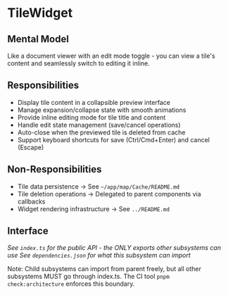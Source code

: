# TileWidget

## Mental Model
Like a document viewer with an edit mode toggle - you can view a tile's content and seamlessly switch to editing it inline.

## Responsibilities
- Display tile content in a collapsible preview interface
- Manage expansion/collapse state with smooth animations
- Provide inline editing mode for tile title and content
- Handle edit state management (save/cancel operations)
- Auto-close when the previewed tile is deleted from cache
- Support keyboard shortcuts for save (Ctrl/Cmd+Enter) and cancel (Escape)

## Non-Responsibilities
- Tile data persistence → See `~/app/map/Cache/README.md`
- Tile deletion operations → Delegated to parent components via callbacks
- Widget rendering infrastructure → See `../README.md`

## Interface
*See `index.ts` for the public API - the ONLY exports other subsystems can use*
*See `dependencies.json` for what this subsystem can import*

Note: Child subsystems can import from parent freely, but all other subsystems MUST go through index.ts. The CI tool `pnpm check:architecture` enforces this boundary.